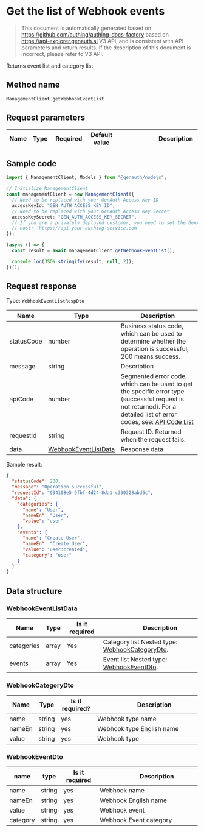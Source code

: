 # Get the list of Webhook events

<!--
Warning ⚠️:
Do not modify this document directly,
https://github.com/Authing/authing-docs-factory
Use this project to generate
-->

<LastUpdated />

> This document is automatically generated based on https://github.com/authing/authing-docs-factory based on https://api-explorer.genauth.ai V3 API, and is consistent with API parameters and return results. If the description of this document is incorrect, please refer to V3 API.

Returns event list and category list

## Method name

`ManagementClient.getWebhookEventList`

## Request parameters

| Name | Type | <div style="width:80px">Required</div> | <div style="width:60px">Default value</div> | <div style="width:300px">Description</div> | <div style="width:200px">Sample value</div> |
| ---- | ---- | -------------------------------------- | ------------------------------------------- | ------------------------------------------ | ------------------------------------------- |

## Sample code

```ts
import { ManagementClient, Models } from "@genauth/nodejs";

// Initialize ManagementClient
const managementClient = new ManagementClient({
  // Need to be replaced with your GenAuth Access Key ID
  accessKeyId: "GEN_AUTH_ACCESS_KEY_ID",
  // Need to be replaced with your GenAuth Access Key Secret
  accessKeySecret: "GEN_AUTH_ACCESS_KEY_SECRET",
  // If you are a privately deployed customer, you need to set the GenAuth service domain name
  // host: 'https://api.your-authing-service.com'
});

(async () => {
  const result = await managementClient.getWebhookEventList();

  console.log(JSON.stringify(result, null, 2));
})();
```

## Request response

Type: `WebhookEventListRespDto`

| Name       | Type                                                     | Description                                                                                                                                                                                                                                                                                                                                  |
| ---------- | -------------------------------------------------------- | -------------------------------------------------------------------------------------------------------------------------------------------------------------------------------------------------------------------------------------------------------------------------------------------------------------------------------------------- |
| statusCode | number                                                   | Business status code, which can be used to determine whether the operation is successful, 200 means success.                                                                                                                                                                                                                                 |
| message    | string                                                   | Description                                                                                                                                                                                                                                                                                                                                  |
| apiCode    | number                                                   | Segmented error code, which can be used to get the specific error type (successful request is not returned). For a detailed list of error codes, see: [API Code List](https://api-explorer.genauth.ai/?tag=group/%E5%BC%80%E5%8F%91%E5%87%86%E5%A4%87#tag/%E5%BC%80%E5%8F%91%E5%87%86%E5%A4%87/%E9%94%99%E8%AF%AF%E5%A4%84%E7%90%86/apiCode) |
| requestId  | string                                                   | Request ID. Returned when the request fails.                                                                                                                                                                                                                                                                                                 |
| data       | <a href="#WebhookEventListData">WebhookEventListData</a> | Response data                                                                                                                                                                                                                                                                                                                                |

Sample result:

```json
{
  "statusCode": 200,
  "message": "Operation successful",
  "requestId": "934108e5-9fbf-4d24-8da1-c330328abd6c",
  "data": {
    "categories": {
      "name": "User",
      "nameEn": "User",
      "value": "user"
    },
    "events": {
      "name": "Create User",
      "nameEn": "Create User",
      "value": "user:created",
      "category": "user"
    }
  }
}
```

## Data structure

### <a id="WebhookEventListData"></a> WebhookEventListData

| Name       | Type  | <div style="width:80px">Is it required</div> | <div style="width:300px">Description</div>                                       | <div style="width:200px">Sample value</div> |
| ---------- | ----- | -------------------------------------------- | -------------------------------------------------------------------------------- | ------------------------------------------- |
| categories | array | Yes                                          | Category list Nested type: <a href="#WebhookCategoryDto">WebhookCategoryDto</a>. |                                             |
| events     | array | Yes                                          | Event list Nested type: <a href="#WebhookEventDto">WebhookEventDto</a>.          |                                             |

### <a id="WebhookCategoryDto"></a> WebhookCategoryDto

| Name   | Type   | <div style="width:80px">Is it required?</div> | <div style="width:300px">Description</div> | <div style="width:200px">Sample value</div> |
| ------ | ------ | --------------------------------------------- | ------------------------------------------ | ------------------------------------------- |
| name   | string | yes                                           | Webhook type name                          | `User`                                      |
| nameEn | string | yes                                           | Webhook type English name                  | `User`                                      |
| value  | string | yes                                           | Webhook type                               | `user`                                      |

### <a id="WebhookEventDto"></a> WebhookEventDto

| name     | type   | <div style="width:80px">Is it required</div> | <div style="width:300px">Description</div> | <div style="width:200px">Sample value</div> |
| -------- | ------ | -------------------------------------------- | ------------------------------------------ | ------------------------------------------- |
| name     | string | yes                                          | Webhook name                               | `Create User`                               |
| nameEn   | string | yes                                          | Webhook English name                       | `Create User`                               |
| value    | string | yes                                          | Webhook event                              | `user:created`                              |
| category | string | yes                                          | Webhook Event category                     | `user`                                      |
